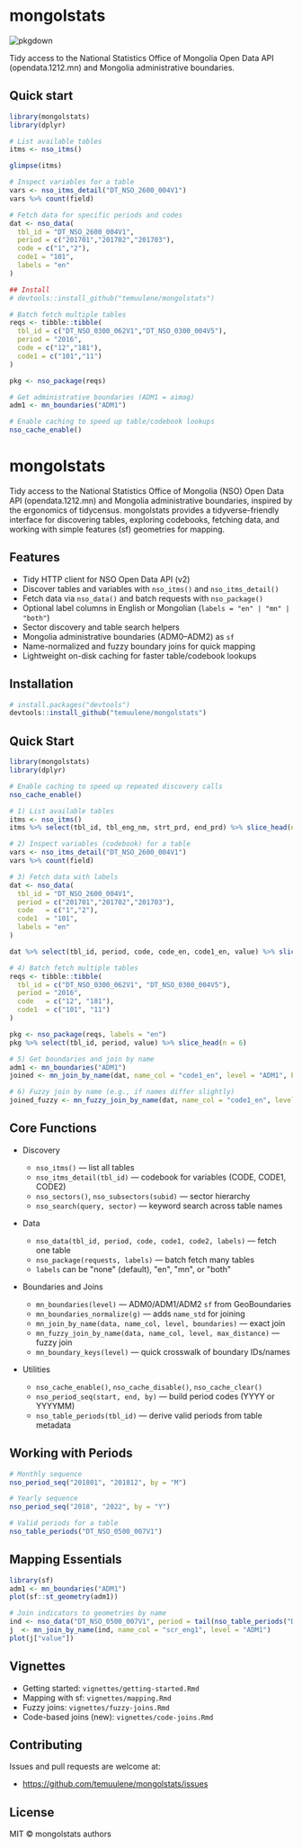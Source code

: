 # mongolstats

![pkgdown](https://github.com/temuulene/mongolstats/actions/workflows/pkgdown.yml/badge.svg)

Tidy access to the National Statistics Office of Mongolia Open Data API (opendata.1212.mn) and Mongolia administrative boundaries.

## Quick start

```r
library(mongolstats)
library(dplyr)

# List available tables
itms <- nso_itms()

glimpse(itms)

# Inspect variables for a table
vars <- nso_itms_detail("DT_NSO_2600_004V1")
vars %>% count(field)

# Fetch data for specific periods and codes
dat <- nso_data(
  tbl_id = "DT_NSO_2600_004V1",
  period = c("201701","201702","201703"),
  code = c("1","2"),
  code1 = "101",
  labels = "en"
)

## Install
# devtools::install_github("temuulene/mongolstats")

# Batch fetch multiple tables
reqs <- tibble::tibble(
  tbl_id = c("DT_NSO_0300_062V1","DT_NSO_0300_004V5"),
  period = "2016",
  code = c("12","181"),
  code1 = c("101","11")
)

pkg <- nso_package(reqs)

# Get administrative boundaries (ADM1 = aimag)
adm1 <- mn_boundaries("ADM1")

# Enable caching to speed up table/codebook lookups
nso_cache_enable()
```
# mongolstats

Tidy access to the National Statistics Office of Mongolia (NSO) Open Data API (opendata.1212.mn) and Mongolia administrative boundaries, inspired by the ergonomics of tidycensus. mongolstats provides a tidyverse-friendly interface for discovering tables, exploring codebooks, fetching data, and working with simple features (sf) geometries for mapping.

## Features

- Tidy HTTP client for NSO Open Data API (v2)
- Discover tables and variables with `nso_itms()` and `nso_itms_detail()`
- Fetch data via `nso_data()` and batch requests with `nso_package()`
- Optional label columns in English or Mongolian (`labels = "en" | "mn" | "both"`)
- Sector discovery and table search helpers
- Mongolia administrative boundaries (ADM0–ADM2) as `sf`
- Name-normalized and fuzzy boundary joins for quick mapping
- Lightweight on-disk caching for faster table/codebook lookups

## Installation

```r
# install.packages("devtools")
devtools::install_github("temuulene/mongolstats")
```

## Quick Start

```r
library(mongolstats)
library(dplyr)

# Enable caching to speed up repeated discovery calls
nso_cache_enable()

# 1) List available tables
itms <- nso_itms()
itms %>% select(tbl_id, tbl_eng_nm, strt_prd, end_prd) %>% slice_head(n = 5)

# 2) Inspect variables (codebook) for a table
vars <- nso_itms_detail("DT_NSO_2600_004V1")
vars %>% count(field)

# 3) Fetch data with labels
dat <- nso_data(
  tbl_id = "DT_NSO_2600_004V1",
  period = c("201701","201702","201703"),
  code   = c("1","2"),
  code1  = "101",
  labels = "en"
)

dat %>% select(tbl_id, period, code, code_en, code1_en, value) %>% slice_head(n = 6)

# 4) Batch fetch multiple tables
reqs <- tibble::tibble(
  tbl_id = c("DT_NSO_0300_062V1", "DT_NSO_0300_004V5"),
  period = "2016",
  code   = c("12", "181"),
  code1  = c("101", "11")
)

pkg <- nso_package(reqs, labels = "en")
pkg %>% select(tbl_id, period, value) %>% slice_head(n = 6)

# 5) Get boundaries and join by name
adm1 <- mn_boundaries("ADM1")
joined <- mn_join_by_name(dat, name_col = "code1_en", level = "ADM1", boundaries = adm1)

# 6) Fuzzy join by name (e.g., if names differ slightly)
joined_fuzzy <- mn_fuzzy_join_by_name(dat, name_col = "code1_en", level = "ADM1", max_distance = 2)
```

## Core Functions

- Discovery
  - `nso_itms()` — list all tables
  - `nso_itms_detail(tbl_id)` — codebook for variables (CODE, CODE1, CODE2)
  - `nso_sectors()`, `nso_subsectors(subid)` — sector hierarchy
  - `nso_search(query, sector)` — keyword search across table names

- Data
  - `nso_data(tbl_id, period, code, code1, code2, labels)` — fetch one table
  - `nso_package(requests, labels)` — batch fetch many tables
  - `labels` can be "none" (default), "en", "mn", or "both"

- Boundaries and Joins
  - `mn_boundaries(level)` — ADM0/ADM1/ADM2 `sf` from GeoBoundaries
  - `mn_boundaries_normalize(g)` — adds `name_std` for joining
  - `mn_join_by_name(data, name_col, level, boundaries)` — exact join
  - `mn_fuzzy_join_by_name(data, name_col, level, max_distance)` — fuzzy join
  - `mn_boundary_keys(level)` — quick crosswalk of boundary IDs/names

- Utilities
  - `nso_cache_enable()`, `nso_cache_disable()`, `nso_cache_clear()`
  - `nso_period_seq(start, end, by)` — build period codes (YYYY or YYYYMM)
  - `nso_table_periods(tbl_id)` — derive valid periods from table metadata

## Working with Periods

```r
# Monthly sequence
nso_period_seq("201801", "201812", by = "M")

# Yearly sequence
nso_period_seq("2018", "2022", by = "Y")

# Valid periods for a table
nso_table_periods("DT_NSO_0500_007V1")
```

## Mapping Essentials

```r
library(sf)
adm1 <- mn_boundaries("ADM1")
plot(sf::st_geometry(adm1))

# Join indicators to geometries by name
ind <- nso_data("DT_NSO_0500_007V1", period = tail(nso_table_periods("DT_NSO_0500_007V1"), 1), labels = "en")
j  <- mn_join_by_name(ind, name_col = "scr_eng1", level = "ADM1")
plot(j["value"])
```

## Vignettes

- Getting started: `vignettes/getting-started.Rmd`
- Mapping with sf: `vignettes/mapping.Rmd`
- Fuzzy joins: `vignettes/fuzzy-joins.Rmd`
- Code-based joins (new): `vignettes/code-joins.Rmd`

## Contributing

Issues and pull requests are welcome at:
- https://github.com/temuulene/mongolstats/issues

## License

MIT © mongolstats authors
